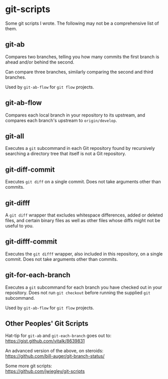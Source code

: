 # git-scripts

Some git scripts I wrote.  The following may not be a comprehensive
list of them.

## git-ab

Compares two branches, telling you how many commits the first branch
is ahead and/or behind the second.

Can compare three branches, similarly comparing the second and third
branches.

Used by `git-ab-flow` for `git flow` projects.

## git-ab-flow

Compares each local branch in your repository to its upstream, and
compares each branch's upstream to `origin/develop`.

## git-all

Executes a `git` subcommand in each Git repository found by
recursively searching a directory tree that itself is not a Git
repository.

## git-diff-commit

Executes `git diff` on a single commit.  Does not take arguments other
than commits.

## git-difff

A `git diff` wrapper that excludes whitespace differences, added or
deleted files, and certain binary files as well as other files whose
diffs might not be useful to you.

## git-difff-commit

Executes the `git difff` wrapper, also included in this repository, on
a single commit.  Does not take arguments other than commits.

## git-for-each-branch

Executes a `git` subcommand for each branch you have checked out in
your repository.  Does not run `git checkout` before running the
supplied `git` subcommand.

Used by `git-ab-flow` for `git flow` projects.

## Other Peoples' Git Scripts

Hat-tip for `git-ab` and `git-each-branch` goes out to:<br>
<https://gist.github.com/vitalk/8639831>

An advanced version of the above, on steroids:<br>
<https://github.com/bill-auger/git-branch-status/>

Some more git scripts:<br>
https://github.com/jwiegley/git-scripts
